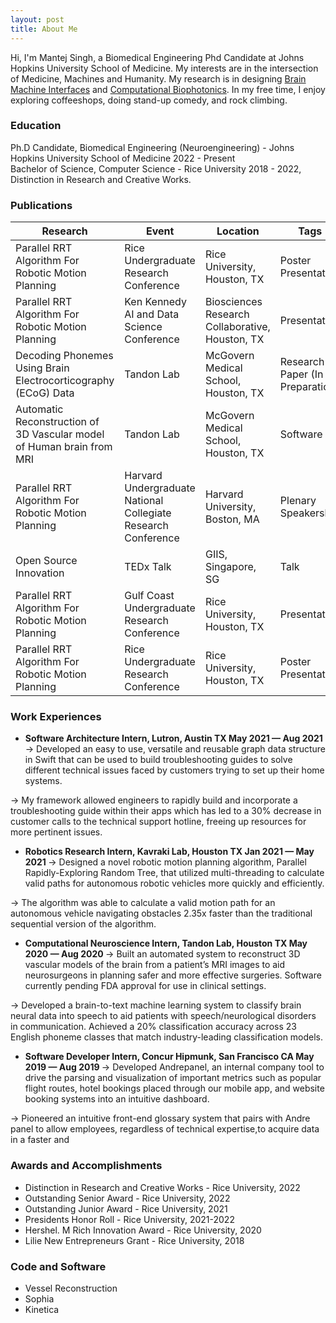```yaml
---
layout: post
title: About Me
---
```


Hi, I'm Mantej Singh, a Biomedical Engineering Phd Candidate at Johns Hopkins University School of Medicine. My interests are in the intersection of Medicine, Machines and Humanity. My research is in designing <a href="https://www.fridmanlab.org/neuroengineering" target="_blank">Brain Machine Interfaces</a> and <a href="https://durr.jhu.edu/" target="_blank">Computational Biophotonics</a>. In my free time, I enjoy exploring coffeeshops, doing stand-up comedy, and rock climbing.

### Education

<div class="message">
  Ph.D Candidate, Biomedical Engineering (Neuroengineering) - Johns Hopkins University School of Medicine 2022 - Present
</div>

<div class="message">
  Bachelor of Science, Computer Science - Rice University 2018 - 2022, Distinction in Research and Creative Works.
</div>

### Publications

<table>
  <thead>
    <tr>
      <th>Research</th>
      <th>Event</th>
      <th>Location</th>
      <th>Tags</th>
      <th>Date</th>
    </tr>
  </thead>
  <tbody>
    <tr>
      <td>Parallel RRT Algorithm For Robotic Motion Planning</td>
      <td>Rice Undergraduate Research Conference</td>
      <td>Rice University, Houston, TX</td>
      <td>Poster Presentation</td>
      <td>2022</td>
    </tr>
    <tr>
      <td>Parallel RRT Algorithm For Robotic Motion Planning</td>
      <td>Ken Kennedy AI and Data Science Conference</td>
      <td>Biosciences Research Collaborative, Houston, TX</td>
      <td>Presentation</td>
      <td>2021</td>
    </tr>
    <tr>
      <td>Decoding Phonemes Using Brain Electrocorticography (ECoG) Data </td>
      <td>Tandon Lab</td>
      <td>McGovern Medical School, Houston, TX</td>
      <td>Research Paper (In Preparation)</td>
      <td>2020 - 2021</td>
    </tr>
    <tr>
      <td>Automatic Reconstruction of 3D Vascular model of Human brain from MRI </td>
      <td>Tandon Lab</td>
      <td>McGovern Medical School, Houston, TX</td>
      <td>Software</td>
      <td>2020 - 2021</td>
    </tr>
    <tr>
      <td>Parallel RRT Algorithm For Robotic Motion Planning</td>
      <td>Harvard Undergraduate National Collegiate Research Conference</td>
      <td>Harvard University, Boston, MA</td>
      <td>Plenary Speakership</td>
      <td>2021</td>
    </tr>
    <tr>
      <td>Open Source Innovation</td>
      <td>TEDx Talk</td>
      <td> GIIS, Singapore, SG</td>
      <td>Talk</td>
      <td>2021</td>
    </tr>
    <tr>
      <td>Parallel RRT Algorithm For Robotic Motion Planning</td>
      <td>Gulf Coast Undergraduate Research Conference</td>
      <td>Rice University, Houston, TX</td>
      <td>Presentation</td>
      <td>2021</td>
    </tr>
    <tr>
      <td>Parallel RRT Algorithm For Robotic Motion Planning</td>
      <td>Rice Undergraduate Research Conference</td>
      <td>Rice University, Houston, TX</td>
      <td>Poster Presentation</td>
      <td>2022</td>
    </tr>
  </tbody>
</table>

### Work Experiences

* <strong> Software Architecture Intern, Lutron, Austin TX May 2021 — Aug 2021 </strong>
-> Developed an easy to use, versatile and reusable graph data structure in Swift that can be used to build troubleshooting guides to solve different technical issues faced by customers trying to set up their home systems.

-> My framework allowed engineers to rapidly build and incorporate a troubleshooting guide within their apps which has led to a 30% decrease in customer calls to the technical support hotline, freeing up resources for more pertinent issues.

* <strong> Robotics Research Intern, Kavraki Lab, Houston TX Jan 2021 — May 2021 </strong>
-> Designed a novel robotic motion planning algorithm, Parallel Rapidly-Exploring Random Tree, that utilized multi-threading to
calculate valid paths for autonomous robotic vehicles more quickly and efficiently.

-> The algorithm was able to calculate a valid motion path for an autonomous vehicle navigating obstacles 2.35x faster than the
traditional sequential version of the algorithm.

* <strong> Computational Neuroscience Intern, Tandon Lab, Houston TX May 2020 — Aug 2020 </strong>
-> Built an automated system to reconstruct 3D vascular models of the brain from a patient’s MRI images to aid neurosurgeons in
planning safer and more effective surgeries. Software currently pending FDA approval for use in clinical settings.

-> Developed a brain-to-text machine learning system to classify brain neural data into speech to aid patients with speech/neurological disorders in communication. Achieved a 20% classification accuracy across 23 English phoneme classes that match industry-leading classification models.

* <strong> Software Developer Intern, Concur Hipmunk, San Francisco CA May 2019 — Aug 2019 </strong>
-> Developed Andrepanel, an internal company tool to drive the parsing and visualization of important metrics such as popular flight routes, hotel bookings placed through our mobile app, and website booking systems into an intuitive dashboard.

-> Pioneered an intuitive front-end glossary system that pairs with Andre panel to allow employees, regardless of technical expertise,to acquire data in a faster and

### Awards and Accomplishments

* Distinction in Research and Creative Works - Rice University, 2022
* Outstanding Senior Award - Rice University, 2022
* Outstanding Junior Award - Rice University, 2021
* Presidents Honor Roll - Rice University, 2021-2022
* Hershel. M Rich Innovation Award - Rice University, 2020
* Lilie New Entrepreneurs Grant - Rice University, 2018

### Code and Software

* Vessel Reconstruction
* Sophia 
* Kinetica 
